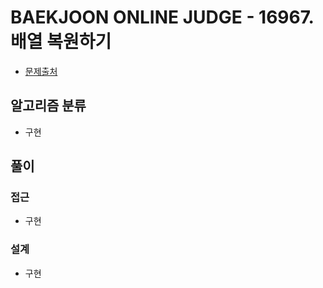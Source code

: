 # BAEKJOON ONLINE JUDGE - 16967. 배열 복원하기

- [문제출처](https://www.acmicpc.net/problem/16967 '16967. 배열 복원하기')

## 알고리즘 분류

- 구현

## 풀이

### 접근

- 구현

### 설계

- 구현
